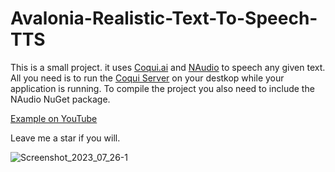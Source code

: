 # Avalonia-Realistic-Text-To-Speech-TTS
This is a small project. it uses [Coqui.ai](https://github.com/coqui-ai/TTS) and [NAudio](https://github.com/naudio/NAudio) to speech any given text.
All you need is to run the [Coqui Server](https://www.youtube.com/watch?v=zRaDe08cUIk) on your destkop while your application is running. To compile the project you also need to include the NAudio NuGet package.

[Example on YouTube](https://www.youtube.com/watch?v=EKy8OwzQqLg)

Leave me a star if you will.

![Screenshot_2023_07_26-1](https://github.com/spinalcord/Avalonia-Realistic-Text-To-Speech-TTS/assets/4529150/74a8256e-dd3d-471e-bbfc-52d6d77467a7)
